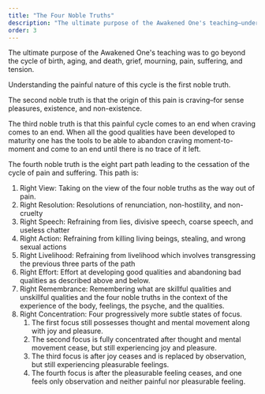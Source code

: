 ```yaml
---
title: "The Four Noble Truths"
description: "The ultimate purpose of the Awakened One's teaching—understanding and transcending the cycle of suffering"
order: 3
---
```


The ultimate purpose of the Awakened One's teaching was to go beyond the cycle of birth, aging, and death, grief, mourning, pain, suffering, and tension.

Understanding the painful nature of this cycle is the first noble truth.

The second noble truth is that the origin of this pain is craving–for sense pleasures, existence, and non-existence.

The third noble truth is that this painful cycle comes to an end when craving comes to an end. When all the good qualities have been developed to maturity one has the tools to be able to abandon craving moment-to-moment and come to an end until there is no trace of it left.

The fourth noble truth is the eight part path leading to the cessation of the cycle of pain and suffering. This path is:
1. Right View: Taking on the view of the four noble truths as the way out of pain.
2. Right Resolution: Resolutions of renunciation, non-hostility, and non-cruelty
3. Right Speech: Refraining from lies, divisive speech, coarse speech, and useless chatter
4. Right Action: Refraining from killing living beings, stealing, and wrong sexual actions
5. Right Livelihood: Refraining from livelihood which involves transgressing the previous three parts of the path
6. Right Effort: Effort at developing good qualities and abandoning bad qualities as described above and below.
7. Right Remembrance: Remembering what are skillful qualities and unskillful qualities and the four noble truths in the context of the experience of the body, feelings, the psyche, and the qualities.
8. Right Concentration: Four progressively more subtle states of focus.
    1. The first focus still possesses thought and mental movement along with joy and pleasure.
    2. The second focus is fully concentrated after thought and mental movement cease, but still experiencing joy and pleasure.
    3. The third focus is after joy ceases and is replaced by observation, but still experiencing pleasurable feelings.
    4. The fourth focus is after the pleasurable feeling ceases, and one feels only observation and neither painful nor pleasurable feeling.
